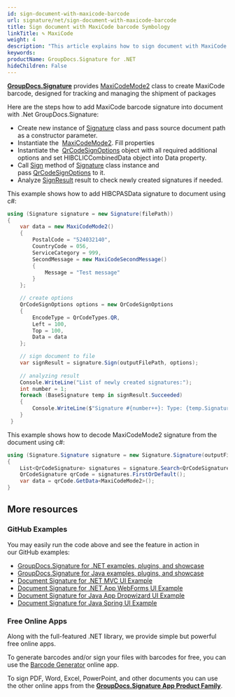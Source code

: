 ```yaml
---
id: sign-document-with-maxicode-barcode
url: signature/net/sign-document-with-maxicode-barcode
title: Sign document with MaxiCode barcode Symbology
linkTitle: ✎ MaxiCode
weight: 4
description: "This article explains how to sign document with MaxiCode barcode Symbology signatures"
keywords: 
productName: GroupDocs.Signature for .NET
hideChildren: False
---
```

[**GroupDocs.Signature**](https://products.groupdocs.com/signature/net) provides [MaxiCodeMode2](https://reference.groupdocs.com/signature/net/groupdocs.signature.domain.extensions/maxicodemode2/) class to create MaxiCode barcode, designed for tracking and managing the shipment of packages

Here are the steps how to add MaxiCode barcode signature into document with .Net GroupDocs.Signature:

* Create new instance of [Signature](https://reference.groupdocs.com/signature/net/groupdocs.signature/signature) class and pass source document path as a constructor parameter.
* Instantiate the  [MaxiCodeMode2](https://reference.groupdocs.com/signature/net/groupdocs.signature.domain.extensions/maxicodemode2/). Fill properties 
* Instantiate the  [QrCodeSignOptions](https://reference.groupdocs.com/signature/net/groupdocs.signature.options/qrcodesignoptions/) object with all required additional options and set HIBCLICCombinedData object into Data property.
* Call [Sign](https://reference.groupdocs.com/signature/net/groupdocs.signature/signature/sign/) method of [Signature](https://reference.groupdocs.com/signature/net/groupdocs.signature/signature) class instance and pass [QrCodeSignOptions](https://reference.groupdocs.com/signature/net/groupdocs.signature.options/qrcodesignoptions) to it.
* Analyze [SignResult](https://reference.groupdocs.com/signature/net/groupdocs.signature.domain/signresult) result to check newly created signatures if needed.  

This example shows how to add HIBCPASData signature to document using c#:

```csharp
using (Signature signature = new Signature(filePath))
{
    var data = new MaxiCodeMode2()
    {
        PostalCode = "524032140",
        CountryCode = 056,
        ServiceCategory = 999,
        SecondMessage = new MaxiCodeSecondMessage()
        {
            Message = "Test message"
        }
    };

    // create options
    QrCodeSignOptions options = new QrCodeSignOptions
    {
        EncodeType = QrCodeTypes.QR,
        Left = 100,
        Top = 100,        
        Data = data
    };

    // sign document to file
    var signResult = signature.Sign(outputFilePath, options);
            
    // analyzing result
    Console.WriteLine("List of newly created signatures:");
    int number = 1;
    foreach (BaseSignature temp in signResult.Succeeded)
    {
        Console.WriteLine($"Signature #{number++}: Type: {temp.SignatureType} Id:{temp.SignatureId}, Location: {temp.Left}x{temp.Top}. Size: {temp.Width}x{temp.Height}");
    }
 }
```

This example shows how to decode MaxiCodeMode2 signature from the document using c#:
```csharp
using (Signature.Signature signature = new Signature.Signature(outputFilePath))
{
    List<QrCodeSignature> signatures = signature.Search<QrCodeSignature>(SignatureType.QrCode);
    QrCodeSignature qrCode = signatures.FirstOrDefault();
    var data = qrCode.GetData<MaxiCodeMode2>();
}

```

## More resources

### GitHub Examples

You may easily run the code above and see the feature in action in our GitHub examples:

* [GroupDocs.Signature for .NET examples, plugins, and showcase](https://github.com/groupdocs-signature/GroupDocs.Signature-for-.NET)
* [GroupDocs.Signature for Java examples, plugins, and showcase](https://github.com/groupdocs-signature/GroupDocs.Signature-for-Java)
* [Document Signature for .NET MVC UI Example](https://github.com/groupdocs-signature/GroupDocs.Signature-for-.NET-MVC)
* [Document Signature for .NET App WebForms UI Example](https://github.com/groupdocs-signature/GroupDocs.Signature-for-.NET-WebForms)
* [Document Signature for Java App Dropwizard UI Example](https://github.com/groupdocs-signature/GroupDocs.Signature-for-Java-Dropwizard)
* [Document Signature for Java Spring UI Example](https://github.com/groupdocs-signature/GroupDocs.Signature-for-Java-Spring)

### Free Online Apps

Along with the full-featured .NET library, we provide simple but powerful free online apps.

To generate barcodes and/or sign your files with barcodes for free, you can use the [Barcode Generator](https://products.groupdocs.app/signature/generate/barcode) online app.

To sign PDF, Word, Excel, PowerPoint, and other documents you can use the other online apps from the **[GroupDocs.Signature App Product Family](https://products.groupdocs.app/signature/family)**.
